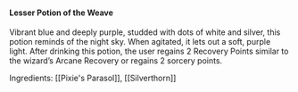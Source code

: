 #### Lesser Potion of the Weave

Vibrant blue and deeply purple, studded with dots of white and silver, this potion reminds of the night sky. When agitated, it lets out a soft, purple light. After drinking this potion, the user regains 2 Recovery Points similar to the wizard’s Arcane Recovery or regains 2 sorcery points.

Ingredients: [[Pixie's Parasol]], [[Silverthorn]]